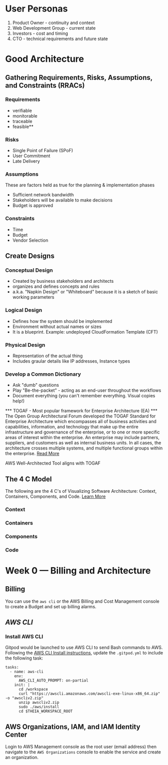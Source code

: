 # User Personas
1. Product Owner - continuity and context
2. Web Development Group - current state
3. Investors - cost and timing
4. CTO - technical requirements and future state


# Good Architecture

## Gathering Requirements, Risks, Assumptions, and Constraints (RRACs)

### Requirements
- verifiable
- monitorable
- traceable
- feasible**

### Risks
- Single Point of Failure (SPoF)
- User Commitment
- Late Delivery

### Assumptions
These are factors held as true for the planning & implementation phases
- Sufficient network bandwidth
- Stakeholders will be available to make decisions
- Budget is approved

### Constraints
- Time
- Budget
- Vendor Selection

## Create Designs

### Conceptual Design
- Created by business stakeholders and architects
- organizes and defines concepts and rules
- a.k.a. "Napkin Design" or "Whiteboard" because it is a sketch of basic working parameters

### Logical Design
- Defines how the system should be implemented
- Environment without actual names or sizes
- It is a blueprint. Example: undeployed CloudFormation Template (CFT)

### Physical Design
- Representation of the actual thing
- Includes graular details like IP addresses, Instance types


### Develop a Common Dictionary
- Ask "dumb" questions
- Play "Be-the-packet" - acting as an end-user throughout the workflows
- Document everything (you can't remember everything. Visual copies help!)

*** TOGAF - Most popular framework for Enterprise Architecture (EA) ***
The Open Group Architectural Forum developed the TOGAF Standard for Enterprise Architecture which encompasses all of business activities and capabilities, information, and technology that make up the entire infrastructure and governance of the enterprise, or to one or more specific areas of interest within the enterprise. An enterprise may include partners, suppliers, and customers as well as internal business units. In all cases, the architecture crosses multiple systems, and multiple functional groups within the enterprise. [Read More](https://pubs.opengroup.org/togaf-standard/index.html)

AWS Well-Architected Tool aligns with TOGAF 


## The 4 C Model
The following are the 4 C's of Visualizing Software Architecture: Context, Containers, Components, and Code. [Learn More](https://c4model.com)

### Context

### Containers

### Components

### Code


# Week 0 — Billing and Architecture

## Billing
You can use the `aws cli` or the AWS Billing and Cost Management console to create a Budget and set up billing alarms.

## *AWS CLI*
### Install AWS CLI
Gitpod would be launched to use AWS CLI to send Bash commands to AWS. Following the [AWS CLI Install instructions](https://docs.aws.amazon.com/cli/latest/userguide/getting-started-install.html), update the `.gitpod.yml` to include the following task:
```
tasks:
  - name: aws-cli
    env:
      AWS_CLI_AUTO_PROMPT: on-partial
    init: |
      cd /workspace
      curl "https://awscli.amazonaws.com/awscli-exe-linux-x86_64.zip" -o "awscliv2.zip"
      unzip awscliv2.zip
      sudo ./aws/install
      cd $THEIA_WORKSPACE_ROOT
```



## AWS Organizations, IAM, and IAM Identity Center

Login to AWS Management console as the root user (email address) then navigate to the `AWS Organizations` console to enable the service and create an organization.


